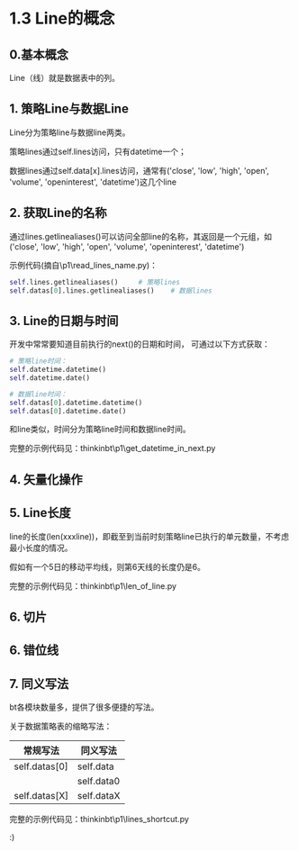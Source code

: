 # 1.3 Line的概念

## 0.基本概念

Line（线）就是数据表中的列。

## 1. 策略Line与数据Line

Line分为策略line与数据line两类。

策略lines通过self.lines访问，只有datetime一个；

数据lines通过self.data[x].lines访问，通常有('close', 'low', 'high', 'open', 'volume', 'openinterest', 'datetime')这几个line

## 2. 获取Line的名称

通过lines.getlinealiases()可以访问全部line的名称，其返回是一个元组，如('close', 'low', 'high', 'open', 'volume', 'openinterest', 'datetime')

示例代码(摘自\p1\read_lines_name.py)：

```python
self.lines.getlinealiases()     # 策略lines
self.datas[0].lines.getlinealiases()    # 数据lines
```

## 3. Line的日期与时间

开发中常常要知道目前执行的next()的日期和时间，
可通过以下方式获取：

```python
# 策略line时间：
self.datetime.datetime()
self.datetime.date()

# 数据line时间：
self.datas[0].datetime.datetime()
self.datas[0].datetime.date()

```

和line类似，时间分为策略line时间和数据line时间。

完整的示例代码见：thinkinbt\p1\get_datetime_in_next.py

## 4. 矢量化操作

## 5. Line长度

line的长度(len(xxxline))，即截至到当前时刻策略line已执行的单元数量，不考虑最小长度的情况。

假如有一个5日的移动平均线，则第6天线的长度仍是6。

完整的示例代码见：thinkinbt\p1\len_of_line.py

## 6. 切片

## 6. 错位线

## 7. 同义写法

bt各模块数量多，提供了很多便捷的写法。

关于数据策略表的缩略写法：

| 常规写法      | 同义写法   |
| ------------- | ---------- |
| self.datas[0] | self.data  |
|               | self.data0 |
| self.datas[X] | self.dataX |

完整的示例代码见：thinkinbt\p1\lines_shortcut.py

:)
